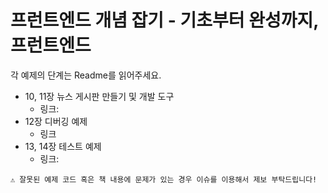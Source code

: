 # 프런트엔드 개념 잡기 - 기초부터 완성까지, 프런트엔드

각 예제의 단계는 Readme를 읽어주세요.

* 10, 11장 뉴스 게시판 만들기 및 개발 도구
    * 링크:
* 12장 디버깅 예제
    * 링크
* 13, 14장 테스트 예제
    * 링크: 


```
⚠️ 잘못된 예제 코드 혹은 책 내용에 문제가 있는 경우 이슈를 이용해서 제보 부탁드립니다!
```